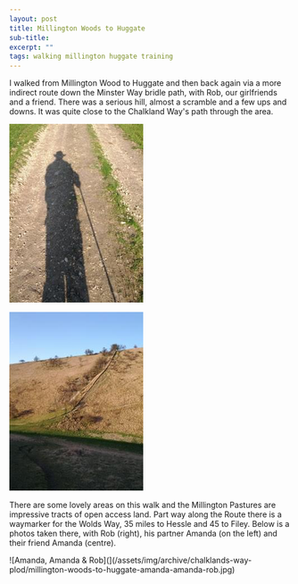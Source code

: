 ```yaml
---
layout: post
title: Millington Woods to Huggate
sub-title: 
excerpt: ""
tags: walking millington huggate training
---
```




I walked from Millington Wood to Huggate and then back again via a more indirect route down the Minster Way bridle path, with Rob, our girlfriends and a friend. There was a serious hill, almost a scramble and a few ups and downs. It was quite close to the Chalkland Way's path through the area.

![Captain Jim](/assets/img/archive/chalklands-way-plod/millington-woods-to-huggate-jim.jpg)

![A bit steep](/assets/img/archive/chalklands-way-plod/millington-woods-to-huggate-hill.jpg)

There are some lovely areas on this walk and the Millington Pastures are impressive tracts of open access land. Part way along the Route there is a waymarker for the Wolds Way, 35 miles to Hessle and 45 to Filey. Below is a photos taken there, with Rob (right), his partner Amanda (on the left) and their friend Amanda (centre).

![Amanda, Amanda & Rob](](/assets/img/archive/chalklands-way-plod/millington-woods-to-huggate-amanda-amanda-rob.jpg)


